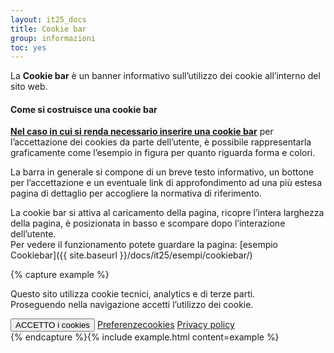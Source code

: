```yaml
---
layout: it25_docs
title: Cookie bar
group: informazioni
toc: yes
---
```


<!-- Style override for Documentation purposes -->
<style>
  .bd-example .cookiebar {
    display: block;
    position: static;
    transform: none;
  }
</style>

La **Cookie bar** è un banner informativo sull’utilizzo dei cookie all’interno del sito web.

#### Come si costruisce una cookie bar
**[Nel caso in cui si renda necessario inserire una cookie bar](https://www.garanteprivacy.it/temi/cookie)** per l’accettazione dei cookies da parte dell’utente, è possibile rappresentarla graficamente come l’esempio in figura per quanto riguarda forma e colori.

La barra in generale si compone di un breve testo informativo, un bottone per l’accettazione e un eventuale link di approfondimento ad una più estesa pagina di dettaglio per accogliere la normativa di riferimento.

La cookie bar si attiva al caricamento della pagina, ricopre l’intera larghezza della pagina, è posizionata in basso e scompare dopo l’interazione dell’utente.  
Per vedere il funzionamento potete guardare la pagina: [esempio Cookiebar]({{ site.baseurl }}/docs/it25/esempi/cookiebar/)

{% capture example %}
<section class="cookiebar fade" aria-label="Gestione dei cookies" aria-live="polite">
  <p>Questo sito utilizza cookie tecnici, analytics e di terze parti. <br />Proseguendo nella navigazione accetti l’utilizzo dei cookie.</p>
  <div class="mt-4">
    <button data-bs-accept="cookiebar" class="btn btn-primary me-3">ACCETTO<span class="visually-hidden"> i cookies</span></button>
    <a href="#" class="me-3">Preferenze<span class="visually-hidden">cookies</span></a>
    <a href="#" class="">Privacy policy</a>
  </div>
</section>
{% endcapture %}{% include example.html content=example %}
